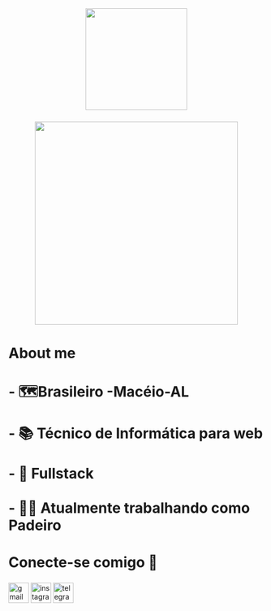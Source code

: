 <div align="center">
  <img height="200" src="https://logos.textgiraffe.com/logos/logo-name/39186723-designstyle-snowing-m.png"  />
</div>

###

<div align="center">
  <img height="400" src="https://camo.githubusercontent.com/54e21545218dcb9e6bd1093dc8558bafd8f396e0a7fca4d2216beb8e162a8ef6/68747470733a2f2f74682e62696e672e636f6d2f74682f69642f522e38313137386234376138353938663063383163343739396632636464343035373f72696b3d356375564b25326266492532627350717177267069643d496d6752617726723d30"  />
</div>

###

<h1 align="left">About me</h1>

###

<h1 align="left">- 🗺️Brasileiro -Macéio-AL <br><br>- 📚 Técnico de Informática para web<br><br>- 🎯 Fullstack<br><br>- 👨‍💻 Atualmente trabalhando como Padeiro</h1>

###

<h1 align="left">Conecte-se comigo 📲</h1>

###

<p align="left"></p>

###

<div align="left">
  <img src="https://img.shields.io/static/v1?message=Gmail&logo=gmail&label=&color=D14836&logoColor=white&labelColor=&style=for-the-badge" height="40" alt="gmail logo"  />
  <img src="https://img.shields.io/static/v1?message=Instagram&logo=instagram&label=&color=E4405F&logoColor=white&labelColor=&style=for-the-badge" height="40" alt="instagram logo"  />
  <img src="https://img.shields.io/static/v1?message=Telegram&logo=telegram&label=&color=2CA5E0&logoColor=white&labelColor=&style=for-the-badge" height="40" alt="telegram logo"  />
</div>

###

<div align="left">
</div>

###

<h1 align="left"></h1>

###
